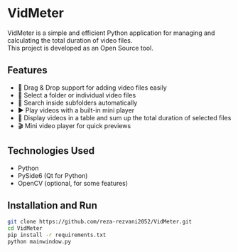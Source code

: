 # VidMeter

VidMeter is a simple and efficient Python application for managing and calculating the total duration of video files.  
This project is developed as an Open Source tool.

## Features
- 📂 Drag & Drop support for adding video files easily
- 📁 Select a folder or individual video files
- 🔎 Search inside subfolders automatically
- ▶️ Play videos with a built-in mini player
- 🧮 Display videos in a table and sum up the total duration of selected files
- 🎬 Mini video player for quick previews

## Technologies Used
- Python
- PySide6 (Qt for Python)
- OpenCV (optional, for some features)

## Installation and Run
```bash
git clone https://github.com/reza-rezvani2052/VidMeter.git
cd VidMeter
pip install -r requirements.txt
python mainwindow.py
